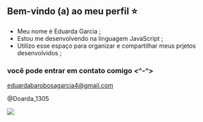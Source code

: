 ## Bem-vindo (a) ao meu perfil ⭐

- Meu nome é Eduarda Garcia ;
- Estou me desenvolvendo na linguagem JavaScript ;
- Utilizo esse espaço para organizar e compartilhar meus prjetos desenvolvidos ;

### você pode entrar em contato comigo <^-^>

eduardabarobosagarcia4@gmail.com

@Doarda_1305

![](https://media1.tenor.com/m/CiJuhjUFaeIAAAAC/gojo-satoru-jujutsu-kaisen.gif)
